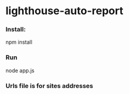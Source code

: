 # lighthouse-auto-report

### Install:
 npm install
### Run
 node app.js
### Urls file is for sites addresses

